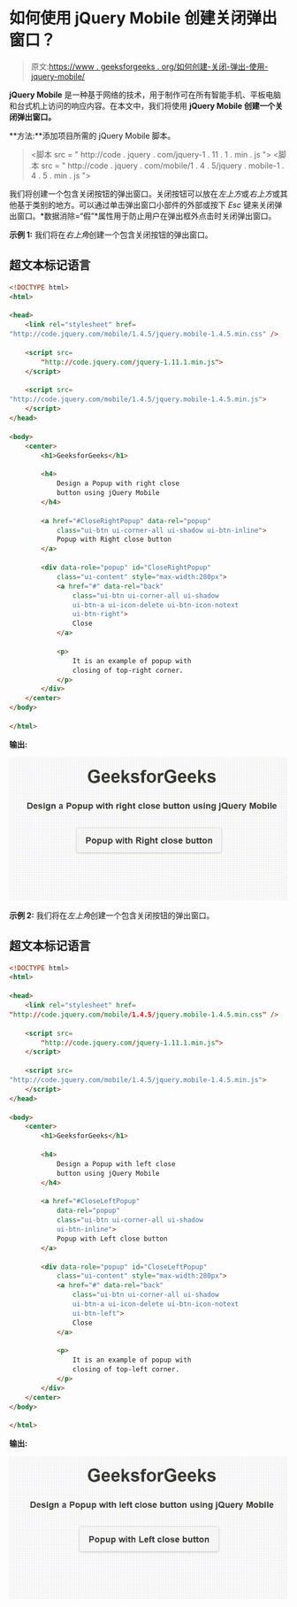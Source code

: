 # 如何使用 jQuery Mobile 创建关闭弹出窗口？

> 原文:[https://www . geeksforgeeks . org/如何创建-关闭-弹出-使用-jquery-mobile/](https://www.geeksforgeeks.org/how-to-create-a-closing-popup-using-jquery-mobile/)

**jQuery Mobile** 是一种基于网络的技术，用于制作可在所有智能手机、平板电脑和台式机上访问的响应内容。在本文中，我们将使用 **jQuery Mobile 创建一个关闭弹出窗口。**

**方法:**添加项目所需的 jQuery Mobile 脚本。

> <link rel="”stylesheet”" href="”http://code.jquery.com/mobile/1.4.5/jquery.mobile-1.4.5.min.css”">
> <脚本 src = " http://code . jquery . com/jquery-1 . 11 . 1 . min . js "></脚本>
> <脚本 src = " http://code . jquery . com/mobile/1 . 4 . 5/jquery . mobile-1 . 4 . 5 . min . js "></脚本>

我们将创建一个包含关闭按钮的弹出窗口。关闭按钮可以放在*左上方*或*右上方*或其他基于类别的地方。可以通过单击弹出窗口小部件的外部或按下 *Esc* 键来关闭弹出窗口。*数据消除=“假”*属性用于防止用户在弹出框外点击时关闭弹出窗口。

**示例 1:** 我们将在*右上角*创建一个包含关闭按钮的弹出窗口。

## 超文本标记语言

```html
<!DOCTYPE html>
<html>

<head>
    <link rel="stylesheet" href=
"http://code.jquery.com/mobile/1.4.5/jquery.mobile-1.4.5.min.css" />

    <script src=
        "http://code.jquery.com/jquery-1.11.1.min.js">
    </script>

    <script src=
"http://code.jquery.com/mobile/1.4.5/jquery.mobile-1.4.5.min.js">
    </script>
</head>

<body>
    <center>
        <h1>GeeksforGeeks</h1>

        <h4>
            Design a Popup with right close 
            button using jQuery Mobile
        </h4>

        <a href="#CloseRightPopup" data-rel="popup" 
            class="ui-btn ui-corner-all ui-shadow ui-btn-inline">
            Popup with Right close button
        </a>

        <div data-role="popup" id="CloseRightPopup" 
            class="ui-content" style="max-width:280px">
            <a href="#" data-rel="back"
                class="ui-btn ui-corner-all ui-shadow 
                ui-btn-a ui-icon-delete ui-btn-icon-notext 
                ui-btn-right">
                Close
            </a>

            <p>
                It is an example of popup with 
                closing of top-right corner.
            </p>
        </div>
    </center>
</body>

</html>
```

**输出:**

![](img/89c48eba243e7bded3522c759bcfbce8.png)

**示例 2:** 我们将在*左上角*创建一个包含关闭按钮的弹出窗口。

## 超文本标记语言

```html
<!DOCTYPE html>
<html>

<head>
    <link rel="stylesheet" href=   
"http://code.jquery.com/mobile/1.4.5/jquery.mobile-1.4.5.min.css" />

    <script src=
        "http://code.jquery.com/jquery-1.11.1.min.js">
    </script>

    <script src=
"http://code.jquery.com/mobile/1.4.5/jquery.mobile-1.4.5.min.js">
    </script>
</head>

<body>
    <center>
        <h1>GeeksforGeeks</h1>

        <h4>
            Design a Popup with left close
            button using jQuery Mobile
        </h4>

        <a href="#CloseLeftPopup" 
            data-rel="popup" 
            class="ui-btn ui-corner-all ui-shadow 
            ui-btn-inline">
            Popup with Left close button
        </a>

        <div data-role="popup" id="CloseLeftPopup" 
            class="ui-content" style="max-width:280px">
            <a href="#" data-rel="back"
                class="ui-btn ui-corner-all ui-shadow 
                ui-btn-a ui-icon-delete ui-btn-icon-notext 
                ui-btn-left">
                Close
            </a>

            <p>
                It is an example of popup with 
                closing of top-left corner.
            </p>
        </div>
    </center>
</body>

</html>
```

**输出:**

![](img/743b3341de522c750706198b5653687a.png)
